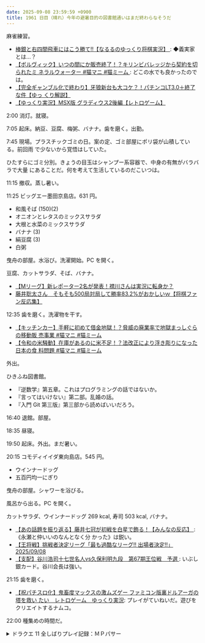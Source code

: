 ```yaml
---
date: 2025-09-08 23:59:59 +0900
title: 1961 日目（晴れ）今年の避暑目的の図書館通いはまだ終わらなそうだ
---
```


麻雀練習。

* [棒銀と右四間飛車にはこう勝て‼【なるるのゆっくり将棋実況】
  ](https://www.youtube.com/watch?v=V3S_vOiR7Bc): ◆義実家とは…？
* [【ボルヴィック】いつの間にか販売終了！？キリンビバレッジから契約を切られたミ
  ネラルウォーター #猫マニ #猫ミーム
  ](https://www.youtube.com/watch?v=guRe-R5fJqs): どこの水でも良かったのでは。
* [【完全ギャンブル化で終わり】牙狼新台も大コケ？！パチンコLT3.0＋終了な件【ゆっ
  くり解説】](https://www.youtube.com/watch?v=sKP_lkNfhMM)
* [【ゆっくり実況】MSX版 グラディウス2後編【レトロゲーム】
  ](https://www.youtube.com/watch?v=WJMkwlBgfUU)

2:00 消灯。就寝。

7:05 起床。納豆、豆腐、梅粥、バナナ。歯を磨く。出勤。

7:45 現場。プラスチックゴミの日。案の定、ゴミ部屋にポリ袋が山積している。前回雨
で少ないから覚悟はしていた。

ひたすらにゴミ分別。きょうの目玉はシャンプー系容器で、中身の有無がバラバラで大量
にあることだ。何を考えて生活しているのだこいつは。

11:15 撤収。蒸し暑い。

11:25 ビッグエー墨田京島店。631 円。

* 和風そば (150)(2)
* オニオンとレタスのミックスサラダ
* 大根と水菜のミックスサラダ
* バナナ (3)
* 絹豆腐 (3)
* 白粥

曳舟の部屋。水浴び。洗濯開始。PC を開く。

豆腐、カットサラダ、そば、バナナ。

* [【Mリーグ】新レポーター2名が発表！襟川さんは実況に転身か？
  ](https://www.youtube.com/watch?v=cfRg8_rDVYg)
* [藤井聡太さん　そもそも500局対局して勝率83.2%がおかしいｗ【将棋ファン反応集】
  ](https://www.youtube.com/watch?v=Le4KPV_hkCM)

12:35 歯を磨く。洗濯物を干す。

* [【キッチンカー】手軽に初めて借金地獄！？脅威の廃業率で地獄まっしぐらの移動販
  売事業 #猫マニ #猫ミーム](https://www.youtube.com/watch?v=L1cpHPwrWkc)
* [【令和の米騒動】在庫があるのに米不足！？法改正により浮き彫りになった日本の食
  料問題 #猫マニ #猫ミーム](https://www.youtube.com/watch?v=MfD5_AsDOSE)

外出。

ひきふね図書館。

* 『逆数学』第五章。これはプログラミングの話ではないか。
* 『言ってはいけない』第二部。乱婚の話。
* 『入門 Git 第三版』第三部から読めばいいだろう。

16:40 退館。部屋。

18:35 昼寝。

19:50 起床。外出。まだ暑い。

20:15 コモディイイダ東向島店。545 円。

* ウインナードッグ
* 五百円均一にぎり

曳舟の部屋。シャワーを浴びる。

風呂から出る。PC を開く。

カットサラダ、ウインナードッグ 269 kcal, 寿司 503 kcal, バナナ。

* [【あの話題を振り返る】藤井七冠が初戦を白星で飾る！【みんなの反応】
  ](https://www.youtube.com/watch?v=84w9eB1-eKA): 《永瀬と仲いいのなんとなく分
  かった》は鋭い。
* [【王将戦】挑戦者決定リーグ「最も過酷なリーグ!! 出場者決定!!」2025/09/08
  ](https://www.youtube.com/watch?v=qMeHAVpBOc0)
* [【支配】谷川浩司十七世名人vs久保利明九段　第67期王位戦　予選
  ](https://www.youtube.com/watch?v=onLd3vH8bss): いぶし銀カード。谷川会長は強い。

21:15 歯を磨く。

* [【祝パチスロ化】鬼畜度マックスの激ムズゲー ファミコン版裏ドルアーガの塔を救い
  たい　レトロゲーム　ゆっくり実況](https://www.youtube.com/watch?v=V-EY93lSnz4):
  プレイがていねいだ。遊びをクリエイトするナムコ。

22:00 種集めの時間だ。

<details><summary>ドラクエ 11 全しばりプレイ記録：ＭＰパサー</summary>
<p>天馬の塔の一階でゾンビや狛犬から命のきのみを狩る。主人公は自力でゾーンに入れるが MP を 25 も消費する。
主人公の MP は一時間くらいで枯渇する。アイテムではなく、ロウを使って MP を補充するのが手際が良かろう。</p>
命のきのみは二時間かからずに 80 個以上稼げる。</p>

<p>HP の低い連中から命のきのみを与え、730 から 735 と、マルティナに匹敵する値になった。
ということは次回はマルティナにも与えることになる。
しかし、いったん全員の HP が 750 に到達したら裏試練か裏ボスを試したい。</p>
</details>
